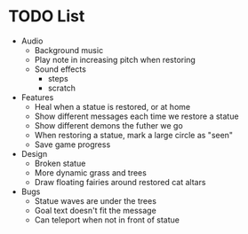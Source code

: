 # TODO List

- Audio
  - Background music
  - Play note in increasing pitch when restoring
  - Sound effects
    - steps
    - scratch
- Features
  - Heal when a statue is restored, or at home
  - Show different messages each time we restore a statue
  - Show different demons the futher we go
  - When restoring a statue, mark a large circle as "seen"
  - Save game progress
- Design
  - Broken statue
  - More dynamic grass and trees
  - Draw floating fairies around restored cat altars
- Bugs
  - Statue waves are under the trees
  - Goal text doesn't fit the message
  - Can teleport when not in front of statue
